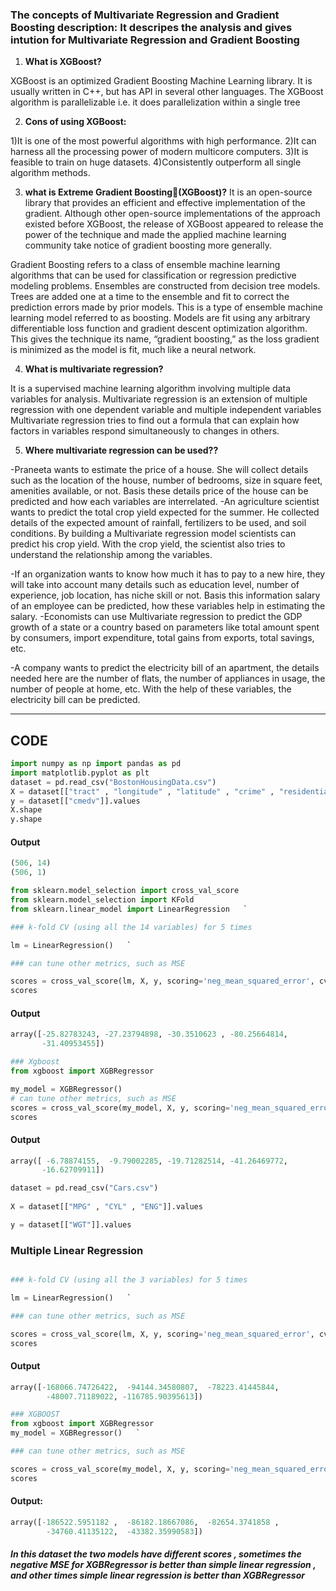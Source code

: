 ### The concepts of Multivariate Regression and Gradient Boosting description: It descripes the analysis and gives intution for Multivariate Regression and Gradient Boosting


1.  **What is XGBoost?**  
    
XGBoost is an optimized Gradient Boosting Machine Learning library. It is usually written in C++, but has API in several other languages. The XGBoost algorithm is parallelizable i.e. it does parallelization within a single tree

2.  **Cons of using XGBoost:**
    
1)It is one of the most powerful algorithms with high performance. 2)It can harness all the processing power of modern multicore computers. 3)It is feasible to train on huge datasets. 4)Consistently outperform all single algorithm methods.

3.  **what is Extreme Gradient Boosting(XGBoost)?**
It is an open-source library that provides an efficient and effective implementation of the gradient. Although other open-source implementations of the approach existed before XGBoost, the release of XGBoost appeared to release the power of the technique and made the applied machine learning community take notice of gradient boosting more generally.

Gradient Boosting refers to a class of ensemble machine learning algorithms that can be used for classification or regression predictive modeling problems. Ensembles are constructed from decision tree models. Trees are added one at a time to the ensemble and fit to correct the prediction errors made by prior models. This is a type of ensemble machine learning model referred to as boosting. Models are fit using any arbitrary differentiable loss function and gradient descent optimization algorithm. This gives the technique its name, “gradient boosting,” as the loss gradient is minimized as the model is fit, much like a neural network.

4.  **What is multivariate regression?**
    

It is a supervised machine learning algorithm involving multiple data variables for analysis. Multivariate regression is an extension of multiple regression with one dependent variable and multiple independent variables Multivariate regression tries to find out a formula that can explain how factors in variables respond simultaneously to changes in others.

5.  **Where multivariate regression can be used??**
    
-Praneeta wants to estimate the price of a house. She will collect details such as the location of the house, number of bedrooms, size in square feet, amenities available, or not. Basis these details price of the house can be predicted and how each variables are interrelated.
-An agriculture scientist wants to predict the total crop yield expected for the summer. He collected details of the expected amount of rainfall, fertilizers to be used, and soil conditions. By building a Multivariate regression model scientists can predict his crop yield. With the crop yield, the scientist also tries to understand the relationship among the variables.

-If an organization wants to know how much it has to pay to a new hire, they will take into account many details such as education level, number of experience, job location, has niche skill or not. Basis this information salary of an employee can be predicted, how these variables help in estimating the salary. -Economists can use Multivariate regression to predict the GDP growth of a state or a country based on parameters like total amount spent by consumers, import expenditure, total gains from exports, total savings, etc.

-A company wants to predict the electricity bill of an apartment, the details needed here are the number of flats, the number of appliances in usage, the number of people at home, etc. With the help of these variables, the electricity bill can be predicted.

* * *

## CODE

```python
import numpy as np import pandas as pd
import matplotlib.pyplot as plt
dataset = pd.read_csv("BostonHousingData.csv") 
X = dataset[["tract" , "longitude" , "latitude" , "crime" , "residential" , "industrial" , "nox" , "rooms" , "older" , "distance" , "highway" , "tax" , "ptratio" , "lstat"]].values  
y = dataset[["cmedv"]].values 
X.shape
y.shape
```
#### Output
```python
(506, 14)
(506, 1)
```

```python
from sklearn.model_selection import cross_val_score 
from sklearn.model_selection import KFold 
from sklearn.linear_model import LinearRegression   `

### k-fold CV (using all the 14 variables) for 5 times

lm = LinearRegression()   `

### can tune other metrics, such as MSE

scores = cross_val_score(lm, X, y, scoring='neg_mean_squared_error', cv=5) 
scores  
```
#### Output
```python
array([-25.82783243, -27.23794898, -30.3510623 , -80.25664814,
       -31.40953455])
```

```python
### Xgboost
from xgboost import XGBRegressor

my_model = XGBRegressor()
# can tune other metrics, such as MSE
scores = cross_val_score(my_model, X, y, scoring='neg_mean_squared_error', cv=5)
scores
```

#### Output 
```python
array([ -6.78874155,  -9.79002285, -19.71282514, -41.26469772,
       -16.62709911])
```

```python
dataset = pd.read_csv("Cars.csv") 
 
X = dataset[["MPG" , "CYL" , "ENG"]].values 

y = dataset[["WGT"]].values 
```


### Multiple Linear Regression  
```python

### k-fold CV (using all the 3 variables) for 5 times

lm = LinearRegression()   `

### can tune other metrics, such as MSE

scores = cross_val_score(lm, X, y, scoring='neg_mean_squared_error', cv=5)
scores 
```
#### Output
```python
array([-168066.74726422,  -94144.34580807,  -78223.41445844,
        -48007.71189022, -116785.90395613])
```

```python
### XGBOOST 
from xgboost import XGBRegressor  
my_model = XGBRegressor()   `

### can tune other metrics, such as MSE

scores = cross_val_score(my_model, X, y, scoring='neg_mean_squared_error', cv=5) 
scores 
```
#### Output:

```python
array([-186522.5951182 ,  -86182.18667086,  -82654.3741858 ,
        -34760.41135122,  -43382.35990583])
```
##### In this dataset the two models have different scores , sometimes the negative MSE for XGBRegressor is better than simple linear regression , and other times simple linear regression is better than XGBRegressor
